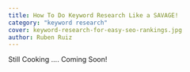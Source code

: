 ```yaml
---
title: How To Do Keyword Research Like a SAVAGE!
category: "keyword research"
cover: keyword-research-for-easy-seo-rankings.jpg
author: Ruben Ruiz
---
```


Still Cooking .... Coming Soon!